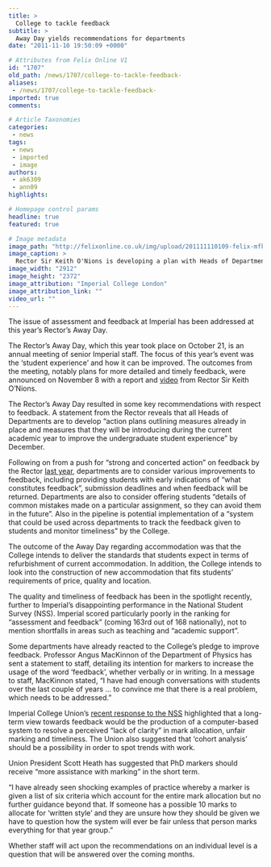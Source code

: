 ```yaml
---
title: >
  College to tackle feedback
subtitle: >
  Away Day yields recommendations for departments
date: "2011-11-10 19:50:09 +0000"

# Attributes from Felix Online V1
id: "1707"
old_path: /news/1707/college-to-tackle-feedback-
aliases:
 - /news/1707/college-to-tackle-feedback-
imported: true
comments:

# Article Taxonomies
categories:
 - news
tags:
 - news
 - imported
 - image
authors:
 - ak6309
 - ann09
highlights:

# Homepage control params
headline: true
featured: true

# Image metadata
image_path: "http://felixonline.co.uk/img/upload/201111110109-felix-mfk_sirkeitho_nions_012yo.jpg"
image_caption: >
  Rector Sir Keith O'Nions is developing a plan with Heads of Department against feedback
image_width: "2912"
image_height: "2372"
image_attribution: "Imperial College London"
image_attribution_link: ""
video_url: ""
---
```


The issue of assessment and feedback at Imperial has been addressed at this year’s Rector’s Away Day.

The Rector’s Away Day, which this year took place on October 21, is an annual meeting of senior Imperial staff. The focus of this year’s event was the ‘student experience’ and how it can be improved. The outcomes from the meeting, notably plans for more detailed and timely feedback, were announced on November 8 with a report and [video](http://www2.imperial.ac.uk/imedia/) from Rector Sir Keith O’Nions.

The Rector’s Away Day resulted in some key recommendations with respect to feedback. A statement from the Rector reveals that all Heads of Departments are to develop “action plans outlining measures already in place and measures that they will be introducing during the current academic year to improve the undergraduate student experience” by December.

Following on from a push for “strong and concerted action” on feedback by the Rector [last year](http://felixonline.co.uk/?article=174), departments are to consider various improvements to feedback, including providing students with early indications of “what constitutes feedback”, submission deadlines and when feedback will be returned. Departments are also to consider offering students “details of common mistakes made on a particular assignment, so they can avoid them in the future”. Also in the pipeline is potential implementation of a “system that could be used across departments to track the feedback given to students and monitor timeliness” by the College.

The outcome of the Away Day regarding accommodation was that the College intends to deliver the standards that students expect in terms of refurbishment of current accommodation. In addition, the College intends to look into the construction of new accommodation that fits students’ requirements of price, quality and location.

The quality and timeliness of feedback has been in the spotlight recently, further to Imperial’s disappointing performance in the National Student Survey (NSS). Imperial scored particularly poorly in the ranking for “assessment and feedback” (coming 163rd out of 168 nationally), not to mention shortfalls in areas such as teaching and “academic support”.

Some departments have already reacted to the College’s pledge to improve feedback. Professor Angus MacKinnon of the Department of Physics has sent a statement to staff, detailing its intention for markers to increase the usage of the word ‘feedback’, whether verbally or in writing. In a message to staff, MacKinnon stated, “I have had enough conversations with students over the last couple of years … to convince me that there is a real problem, which needs to be addressed.”

Imperial College Union’s [recent response to the NSS](http://felixonline.co.uk/news/1606/union-first-to-provide-response-to-nss/) highlighted that a long-term view towards feedback would be the production of a computer-based system to resolve a perceived “lack of clarity” in mark allocation, unfair marking and timeliness. The Union also suggested that ‘cohort analysis’ should be a possibility in order to spot trends with work.

Union President Scott Heath has suggested that PhD markers should receive “more assistance with marking” in the short term.

“I have already seen shocking examples of practice whereby a marker is given a list of six criteria which account for the entire mark allocation but no further guidance beyond that. If someone has a possible 10 marks to allocate for ‘written style’ and they are unsure how they should be given we have to question how the system will ever be fair unless that person marks everything for that year group.”

Whether staff will act upon the recommendations on an individual level is a question that will be answered over the coming months.
